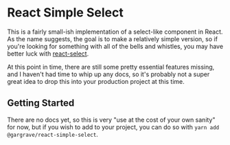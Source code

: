 # React Simple Select

This is a fairly small-ish implementation of a select-like component in React.
As the name suggests, the goal is to make a relatively simple version, so if
you're looking for something with all of the bells and whistles, you may have
better luck with [react-select](https://github.com/JedWatson/react-select).

At this point in time, there are still some pretty essential features missing,
and I haven't had time to whip up any docs, so it's probably not a super great
idea to drop this into your production project at this time.

## Getting Started

There are no docs yet, so this is very "use at the cost of your own sanity" for
now, but if you wish to add to your project, you can do so with
`yarn add @gargrave/react-simple-select`.
